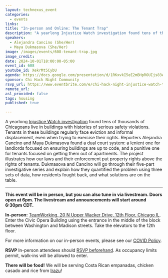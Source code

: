```yaml
---
layout: technexus_event
categories:
  - events
links: 
title: "In-person and Online: The Tenant Trap"
description: "A yearlong Injustice Watch investigation found tens of thousands of Chicagoans live in buildings with histories of serious safety violations. Tenants in these buildings regularly face eviction and informal displacement, even when trying to exercise their rights. Reporters Alejandra Cancino and Maya Dukmasova found a dual court system: a lenient one for landlords focused on ensuring buildings are up to code, and a punitive one for tenants focused on getting them out of apartments."
speakers:
  - Alejandra Cancino (She/Her)
  - Maya Dukmasova (She/Her)
image: /images/events/608-tenant-trap.jpg
image_credit: 
date: 2024-10-01T18:00:00-05:00
event_id: 608
youtube_id: XekrMt5CybU
agenda: https://docs.google.com/presentation/d/1RKxvkI5eE2mBHpROUIjs83Aeh9-DnUATEUSDPDuCADc/edit#slide=id.g121c7120608_0_0
sponsor: Chi Hack Night Community
rsvp_url: https://www.eventbrite.com/e/chi-hack-night-injustice-watch-tenant-trap-tickets-1004069939217
remote_url: 
asl_provided: false
tags: housing
published: true

---
```


A yearlong [Injustice Watch investigation](https://www.injusticewatch.org/projects/tenant-trap/) found tens of thousands of Chicagoans live in buildings with histories of serious safety violations. Tenants in these buildings regularly face eviction and informal displacement, even when trying to exercise their rights. Reporters Alejandra Cancino and Maya Dukmasova found a dual court system: a lenient one for landlords focused on ensuring buildings are up to code, and a punitive one for tenants focused on getting them out of apartments. The project illustrates how our laws and their enforcement put property rights above the rights of tenants. Dukmasova and Cancino will go through their five-part investigative series and explain how they quantified the problem using three sets of data, how residents fought back, and what solutions are on the table.

---

**This event will be in person, but you can also tune in via livestream. Doors open at 6pm. The livestream and announcements will start around 6:30pm CDT.**

**In-person:** <a href='https://www.google.com/maps/place/TechNexus+Venture+Collaborative/@41.8835673,-87.6394085,17z/data=!3m1!4b1!4m5!3m4!1s0x880e2d5be57f04c5:0xa87e47e177660090!8m2!3d41.8835673!4d-87.6372198'>TeamWorking, 20 N Upper Wacker Drive, 12th Floor, Chicago IL</a>. Enter the Civic Opera Building using the entrance in the middle of the block between Washington and Madison streets. Take the elevators to the 12th floor.

For more information on our in-person events, please see our [COVID Policy](/blog/2022/09/09/our-covid-19-policy.html). 

**RSVP** In-person attendees should [RSVP beforehand]({{page.rsvp_url}}). As occupancy limits permit, walk-ins will be allowed to enter.

**There will be food!** We will be serving Costa Rican empanadas, chicken casado and rice from [Irazu](https://www.irazuchicago.com/)!
